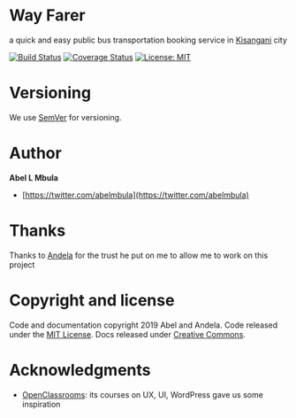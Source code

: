 # Way Farer
a quick and easy public bus transportation booking service in [Kisangani](https://fr.wikipedia.org/wiki/Kisangani) city

[![Build Status](https://travis-ci.com/Bam92/wayFarer.svg?branch=develop)](https://travis-ci.com/Bam92/wayFarer)
[![Coverage Status](https://coveralls.io/repos/github/Bam92/wayFarer/badge.svg?branch=develop)](https://coveralls.io/github/Bam92/wayFarer?branch=develop)
[![License: MIT](https://img.shields.io/badge/License-MIT-yellow.svg)](https://opensource.org/licenses/MIT)

# Versioning
We use [SemVer](http://semver.org/) for versioning.

# Author
**Abel L Mbula**
 * [https://twitter.com/abelmbula](https://twitter.com/abelmbula)

# Thanks
Thanks to [Andela](www.andela.com) for the trust he put on me to allow me to work on this project

# Copyright and license
Code and documentation copyright 2019 Abel and Andela. Code released under the [MIT License](https://github.com/twbs/bootstrap/blob/master/LICENSE). Docs released under [Creative Commons](https://github.com/twbs/bootstrap/blob/master/docs/LICENSE).

# Acknowledgments
* [OpenClassrooms](www.openclassrooms.com): its courses on UX, UI, WordPress gave us some inspiration
